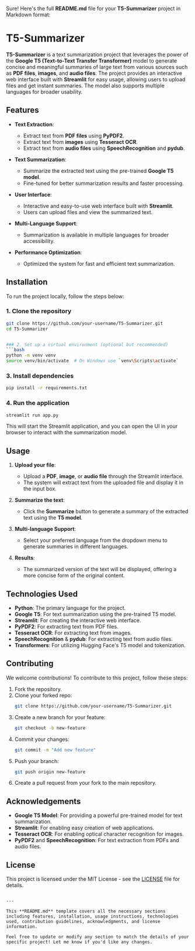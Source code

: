 Sure! Here's the full **README.md** file for your **T5-Summarizer** project in Markdown format:

# T5-Summarizer

**T5-Summarizer** is a text summarization project that leverages the power of the **Google T5 (Text-to-Text Transfer Transformer)** model to generate concise and meaningful summaries of large text from various sources such as **PDF files**, **images**, and **audio files**. The project provides an interactive web interface built with **Streamlit** for easy usage, allowing users to upload files and get instant summaries. The model also supports multiple languages for broader usability.

## Features

- **Text Extraction**:
  - Extract text from **PDF files** using **PyPDF2**.
  - Extract text from **images** using **Tesseract OCR**.
  - Extract text from **audio files** using **SpeechRecognition** and **pydub**.
  
- **Text Summarization**:
  - Summarize the extracted text using the pre-trained **Google T5 model**.
  - Fine-tuned for better summarization results and faster processing.

- **User Interface**:
  - Interactive and easy-to-use web interface built with **Streamlit**.
  - Users can upload files and view the summarized text.

- **Multi-Language Support**:
  - Summarization is available in multiple languages for broader accessibility.

- **Performance Optimization**:
  - Optimized the system for fast and efficient text summarization.

## Installation

To run the project locally, follow the steps below:

### 1. Clone the repository
```bash
git clone https://github.com/your-username/T5-Summarizer.git
cd T5-Summarizer


### 2. Set up a virtual environment (optional but recommended)
```bash
python -m venv venv
source venv/bin/activate  # On Windows use `venv\Scripts\activate`
```

### 3. Install dependencies
```bash
pip install -r requirements.txt
```

### 4. Run the application
```bash
streamlit run app.py
```

This will start the Streamlit application, and you can open the UI in your browser to interact with the summarization model.

## Usage

1. **Upload your file**:
   - Upload a **PDF**, **image**, or **audio file** through the Streamlit interface.
   - The system will extract text from the uploaded file and display it in the input box.

2. **Summarize the text**:
   - Click the **Summarize** button to generate a summary of the extracted text using the **T5 model**.

3. **Multi-language Support**:
   - Select your preferred language from the dropdown menu to generate summaries in different languages.

4. **Results**:
   - The summarized version of the text will be displayed, offering a more concise form of the original content.

## Technologies Used

- **Python**: The primary language for the project.
- **Google T5**: For text summarization using the pre-trained T5 model.
- **Streamlit**: For creating the interactive web interface.
- **PyPDF2**: For extracting text from PDF files.
- **Tesseract OCR**: For extracting text from images.
- **SpeechRecognition** & **pydub**: For extracting text from audio files.
- **Transformers**: For utilizing Hugging Face's T5 model and tokenization.

## Contributing

We welcome contributions! To contribute to this project, follow these steps:

1. Fork the repository.
2. Clone your forked repo:
   ```bash
   git clone https://github.com/your-username/T5-Summarizer.git
   ```
3. Create a new branch for your feature:
   ```bash
   git checkout -b new-feature
   ```
4. Commit your changes:
   ```bash
   git commit -m "Add new feature"
   ```
5. Push your branch:
   ```bash
   git push origin new-feature
   ```
6. Create a pull request from your fork to the main repository.

## Acknowledgements

- **Google T5 Model**: For providing a powerful pre-trained model for text summarization.
- **Streamlit**: For enabling easy creation of web applications.
- **Tesseract OCR**: For enabling optical character recognition for images.
- **PyPDF2** and **SpeechRecognition**: For text extraction from PDFs and audio files.

## License

This project is licensed under the MIT License - see the [LICENSE](LICENSE) file for details.
```

---

This **README.md** template covers all the necessary sections including features, installation, usage instructions, technologies used, contribution guidelines, acknowledgments, and license information.

Feel free to update or modify any section to match the details of your specific project! Let me know if you'd like any changes.
